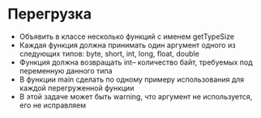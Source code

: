 # Перегрузка

 - Объявить в классе несколько функций с именем getTypeSize
 - Каждая функция должна принимать один аргумент одного
из следующих типов: byte, short, int, long, float, double
 - Функция должна возвращать int– количество байт,
требуемых под переменную данного типа
 - В функции main сделать по одному примеру использования
для каждой перегруженной функции
 - В этой задаче может быть warning, что аргумент не
используется, его не исправляем
